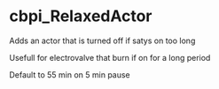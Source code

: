 # cbpi_RelaxedActor
Adds an actor that is turned off if satys on too long 

Usefull for electrovalve that burn if on for a long period

Default to 55 min on 5 min pause
